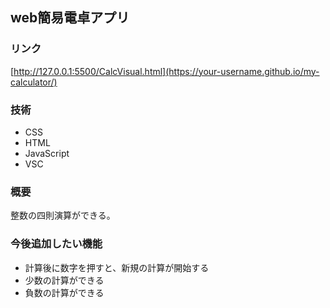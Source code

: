 ## web簡易電卓アプリ

### リンク
[http://127.0.0.1:5500/CalcVisual.html](https://your-username.github.io/my-calculator/)

### 技術
+ CSS
+ HTML
+ JavaScript
+ VSC

### 概要
整数の四則演算ができる。

### 今後追加したい機能
+ 計算後に数字を押すと、新規の計算が開始する
+ 少数の計算ができる
+ 負数の計算ができる
